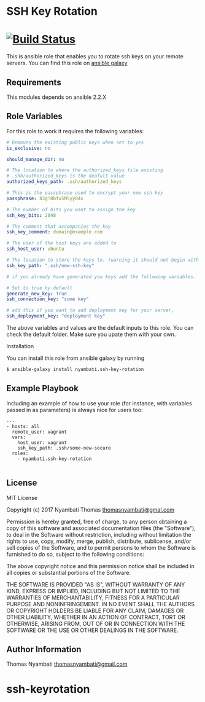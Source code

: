# SSH Key Rotation

# [![Build Status](https://travis-ci.org/nyambati/ssh-key-rotation.svg?branch=master)](https://travis-ci.org/nyambati/ssh-key-rotation)

This is ansible role that enables you to rotate ssh keys on your remote servers. You can find this role on [ansible galaxy](https://galaxy.ansible.com/nyambati/ssh-key-rotation)

## Requirements

This modules depends on ansible 2.2.X

## Role Variables

For this role to work it requires the following variables:

```yaml
# Removes the existing public keys when set to yes
is_exclusive: no

should_manage_dir: no

# The location to where the authorized_keys file existing
# .shh/authorized_keys is the deafult value
authorized_keys_path: .ssh/authorized_keys

# This is the passphrase used to encrypt your new ssh key
passphrase: 83g!8bfu5M5yy84x

# The number of bits you want to assign the key
ssh_key_bits: 2048

# The comment that accompanies the key
ssh_key_comment: domain@example.com

# The user of the host keys are added to
ssh_host_user: ubuntu

# The location to store the keys to. (warning it should not begin with /)
ssh_key_path: ".ssh/new-ssh-key"

# if you already have generated you keys add the following variables.

# Set to true by default
generate_new_key: True
ssh_connection_key: "some key"

# add this if you want to add deployment key for your server,
ssh_deployment_key: "deployment key"
```

The above variables and values are the default inputs to this role. You can check the default folder. Make sure you upate them with your own.

Installation

You can install this role from ansible galaxy by running

```bash
$ ansible-galaxy install nyambati.ssh-key-rotation
```

## Example Playbook

Including an example of how to use your role (for instance, with variables passed in as parameters) is always nice for users too:

```
---
- hosts: all
  remote_user: vagrant
  vars:
    host_user: vagrant
    ssh_key_path: .ssh/some-new-secure
  roles:
    - nyambati.ssh-key-rotation


```

## License

MIT License

Copyright (c) 2017 Nyambati Thomas <thomasnyambati@gmal.com>

Permission is hereby granted, free of charge, to any person obtaining a copy
of this software and associated documentation files (the "Software"), to deal
in the Software without restriction, including without limitation the rights
to use, copy, modify, merge, publish, distribute, sublicense, and/or sell
copies of the Software, and to permit persons to whom the Software is
furnished to do so, subject to the following conditions:

The above copyright notice and this permission notice shall be included in all
copies or substantial portions of the Software.

THE SOFTWARE IS PROVIDED "AS IS", WITHOUT WARRANTY OF ANY KIND, EXPRESS OR
IMPLIED, INCLUDING BUT NOT LIMITED TO THE WARRANTIES OF MERCHANTABILITY,
FITNESS FOR A PARTICULAR PURPOSE AND NONINFRINGEMENT. IN NO EVENT SHALL THE
AUTHORS OR COPYRIGHT HOLDERS BE LIABLE FOR ANY CLAIM, DAMAGES OR OTHER
LIABILITY, WHETHER IN AN ACTION OF CONTRACT, TORT OR OTHERWISE, ARISING FROM,
OUT OF OR IN CONNECTION WITH THE SOFTWARE OR THE USE OR OTHER DEALINGS IN THE
SOFTWARE.

## Author Information

Thomas Nyambati <thomasnyambati@gmail.com>
# ssh-keyrotation
